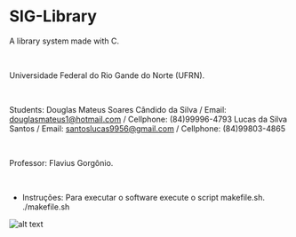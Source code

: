 # SIG-Library
A library system made with C. 

<br /> 

Universidade Federal do Rio Gande do Norte (UFRN). 

<br /> 

Students: 
Douglas Mateus Soares Cândido da Silva / Email: douglasmateus1@hotmail.com / Cellphone: (84)99996-4793 
Lucas da Silva Santos / Email: santoslucas9956@gmail.com / Cellphone: (84)99803-4865 
          
<br /> 

Professor: Flavius Gorgônio. 

<br /> 

* Instruções: 
Para executar o software execute o script makefile.sh. <br />
./makefile.sh <br />

![alt text](https://images.unsplash.com/photo-1524995997946-a1c2e315a42f?ixlib=rb-1.2.1&ixid=eyJhcHBfaWQiOjEyMDd9&w=1000&q=80)
